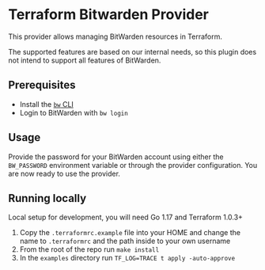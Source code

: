 # Terraform Bitwarden Provider

This provider allows managing BitWarden resources in Terraform.

The supported features are based on our internal needs, so this plugin does
not intend to support all features of BitWarden.

## Prerequisites

- Install the [`bw` CLI](https://bitwarden.com/help/article/cli/)
- Login to BitWarden with `bw login`

## Usage

Provide the password for your BitWarden account using either the `BW_PASSWORD` environment
variable or through the provider configuration. You are now ready to use the provider.

## Running locally

Local setup for development, you will need Go 1.17 and Terraform 1.0.3+

1. Copy the `.terraformrc.example` file into your HOME and change 
   the name to `.terraformrc` and the path inside to your own username
2. From the root of the repo run `make install`
3. In the `examples` directory run `TF_LOG=TRACE t apply -auto-approve`
